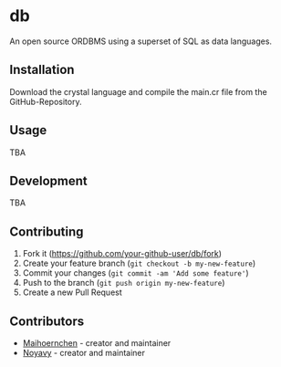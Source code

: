 # db

An open source ORDBMS using a superset of SQL as data languages.

## Installation

Download the crystal language and compile the main.cr file from the GitHub-Repository.

## Usage

TBA

## Development

TBA

## Contributing

1. Fork it (<https://github.com/your-github-user/db/fork>)
2. Create your feature branch (`git checkout -b my-new-feature`)
3. Commit your changes (`git commit -am 'Add some feature'`)
4. Push to the branch (`git push origin my-new-feature`)
5. Create a new Pull Request

## Contributors

- [Maihoernchen](https://github.com/maihoernchen) - creator and maintainer
- [Noyavy](https://github.com/noyavy) - creator and maintainer
